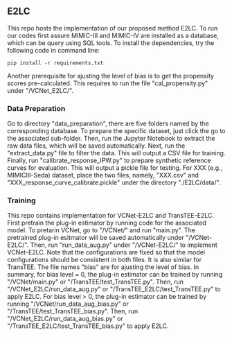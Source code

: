 ## E2LC
This repo hosts the implementation of our proposed method E2LC. To run our codes first assure MIMIC-III and MIMIC-IV are installed as a database, which can be query using SQL tools. To install the dependencies, try the following code in command line:
```console
pip install -r requirements.txt
```
Another prerequisite for ajusting the level of bias is to get the propensity scores pre-calculated. This requires to run the file "cal_propensity.py" under "/VCNet_E2LC/".

### Data Preparation
Go to directory "data_preparation", there are five folders named by the corresponding database. To prepare the specific dataset, just click the go to the associated sub-folder. Then, run the Jupyter Notebook to extract the raw data files, which will be saved automatically. Next, run the "extract_data.py" file to filter the data. This will output a CSV file for training. Finally, run "calibrate_response_IPW.py" to prepare synthetic reference curves for evaluation. This will output a pickle file for testing. For XXX (e.g., MIMICIII-Seda) dataset, place the two files, namely, "XXX.csv" and "XXX_response_curve_calibrate.pickle" under the directory "./E2LC/data/".

### Training
This repo contains implementation for VCNet-E2LC and TransTEE-E2LC. First pretrain the plug-in estimator by running code for the associated model. To pretarin VCNet, go to "/VCNet/" and run "main.py". The pretrained plug-in esitmator will be saved automatically under "/VCNet-E2LC/". Then, run "run_data_aug.py" under "/VCNet-E2LC/" to implement VCNet-E2LC. Note that the configurations are fixed so that the model configurations should be consistent in both files. It is also similar for TransTEE. The file names "bias" are for ajusting the level of bias. In summary, for bias level = 0, the plug-in estimator can be trained by running "/VCNet/main.py" or "/TransTEE/test_TransTEE.py". Then, run "/VCNet_E2LC/run_data_aug.py" or "/TransTEE_E2LC/test_TransTEE.py" to apply E2LC. For bias level > 0, the plug-in estimator can be trained by running "/VCNet/run_data_aug_bias.py" or "/TransTEE/test_TransTEE_bias.py". Then, run "/VCNet_E2LC/run_data_aug_bias.py" or "/TransTEE_E2LC/test_TransTEE_bias.py" to apply E2LC.
